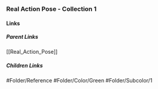 ### Real Action Pose - Collection 1
#### Links
##### Parent Links
[[Real_Action_Pose]]
##### Children Links
#Folder/Reference
#Folder/Color/Green
#Folder/Subcolor/1
